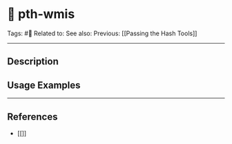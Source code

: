 # 💢 pth-wmis
Tags: #💢
Related to: 
See also: 
Previous: [[Passing the Hash Tools]]

---
## Description


## Usage Examples


---
## References
- [[]]